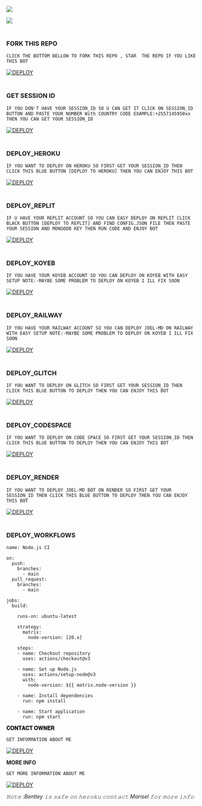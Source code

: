 


<a><img src='https://i.imgur.com/LyHic3i.gif'/></a>



<img align="center" height="auto"
src="https://cardivo.vercel.app/api?name=BENTLEY%20&description=THE%20FORGOTEN%20PROJECT%20BY%20MARISEL%20&image=https://i.imgur.com/2geE9dZ.jpeg?v=4&backgroundColor=%23ecf0f1&github=betingrich&pattern=leaf&colorPattern=%23eaeaea"/>








### <br> FORK THIS REPO



`CLICK THE BOTTOM BELLOW TO FORK THIS REPO , STAR  THE REPO IF YOU LIKE THIS BOT`



<a href='https://github.com/betingrich/Bentley/fork' target="_blank"><img alt='DEPLOY' src='https://img.shields.io/badge/FORK REPO-h?color=orange&style=for-the-badge&logo=bentley'/></a></p>



### <br>GET SESSION ID 
`IF YOU DON'T HAVE YOUR SESSION_ID SO U CAN GET IT CLICK ON SESSION_ID BUTTON AND PASTE YOUR NUMBER With COUNTRY CODE EXAMPLE:+2557145950xx THEN YOU CAN GET YOUR SESSION_ID`




<a href='https://mariselpair-11299e6acc1c.herokuapp.com/' target="_blank"><img alt='DEPLOY' src='https://img.shields.io/badge/PAIR CODE-h?color=orange&style=for-the-badge&logo=bentley'/></a></p>

 
### <br>    DEPLOY_HEROKU 

`IF YOU WANT TO DEPLOY ON HEROKU SO FIRST GET YOUR SESSION_ID THEN CLICK THIS BLUE BUTTON [DEPLOY TO HEROKU] THEN YOU CAN ENJOY THIS BOT`

 

<a href='https://dashboard.heroku.com/new?template=https%3A%2F%2Fgithub.com%2Fbetingrich3%2FBentley' target="_blank"><img alt='DEPLOY' src='https://img.shields.io/badge/HEROKU-h?color=orange&style=for-the-badge&logo=bentley'/></a></p>



### <br>     DEPLOY_REPLIT 

`IF U HAVE YOUR REPLIT ACCOUNT SO YOU CAN EASY DEPLOY ON REPLIT CLICK BLACK BUTTON [DEPLOY TO REPLIT] AND FIND CONFIG.JSON FILE THEN PASTE YOUR SESSION AND MONGODB KEY THEN RUN CODE AND ENJOY BOT`



<a href='https://effulgent-basbousa-1bfe4a.netlify.app/' target="_blank"><img alt='DEPLOY' src='https://img.shields.io/badge/REPLIT-h?color=orange&style=for-the-badge&logo=bentley'/></a></p>



### <br>   DEPLOY_KOYEB 

`IF YOU HAVE YOUR KOYEB ACCOUNT SO YOU CAN DEPLOY ON KOYEB WITH EASY SETUP NOTE:-MAYBE SOME PROBLEM TO DEPLOY ON KOYEB I ILL FIX SOON `



<a href='https://effulgent-basbousa-1bfe4a.netlify.app/' target="_blank"><img alt='DEPLOY' src='https://img.shields.io/badge/KOYEB-h?color=orange&style=for-the-badge&logo=bentley'/></a></p>


### <br>  DEPLOY_RAILWAY 

`IF YOU HAVE YOUR RAILWAY ACCOUNT SO YOU CAN DEPLOY JOEL-MD ON RAILWAY WITH EASY SETUP NOTE:-MAYBE SOME PROBLEM TO DEPLOY ON KOYEB I ILL FIX SOON`


<a href='https://effulgent-basbousa-1bfe4a.netlify.app/' target="_blank"><img alt='DEPLOY' src='https://img.shields.io/badge/RAILWAY-h?color=orange&style=for-the-badge&logo=bentley'/></a></p>


### <br>   DEPLOY_GLITCH 


`IF YOU WANT TO DEPLOY ON GLITCH SO FIRST GET YOUR SESSION_ID THEN CLICK THIS BLUE BUTTON TO DEPLOY THEN YOU CAN ENJOY THIS BOT`



<a href='https://effulgent-basbousa-1bfe4a.netlify.app/' target="_blank"><img alt='DEPLOY' src='https://img.shields.io/badge/GLITCH-h?color=orange&style=for-the-badge&logo=bentley'/></a></p>




### <br>   DEPLOY_CODESPACE 


`IF YOU WANT TO DEPLOY ON CODE SPACE SO FIRST GET YOUR SESSION_ID THEN CLICK THIS BLUE BUTTON TO DEPLOY THEN YOU CAN ENJOY THIS BOT`



<a href='https://effulgent-basbousa-1bfe4a.netlify.app/' target="_blank"><img alt='DEPLOY' src='https://img.shields.io/badge/CDSPACE-h?color=orange&style=for-the-badge&logo=bentley'/></a></p>



### <br>    DEPLOY_RENDER 

`IF YOU WANT TO DEPLOY JOEL-MD BOT ON RENDER SO FIRST GET YOUR SESSION_ID THEN CLICK THIS BLUE BUTTON TO DEPLOY THEN YOU CAN ENJOY THIS BOT`




<a href='https://effulgent-basbousa-1bfe4a.netlify.app/' target="_blank"><img alt='DEPLOY' src='https://img.shields.io/badge/RENDER-h?color=irange&style=for-the-badge&logo=bentley'/></a></p>



### <br>    DEPLOY_WORKFLOWS 
```
name: Node.js CI

on:
  push:
    branches:
      - main
  pull_request:
    branches:
      - main

jobs:
  build:

    runs-on: ubuntu-latest

    strategy:
      matrix:
        node-version: [20.x]

    steps:
    - name: Checkout repository
      uses: actions/checkout@v3

    - name: Set up Node.js
      uses: actions/setup-node@v3
      with:
        node-version: ${{ matrix.node-version }}

    - name: Install dependencies
      run: npm install

    - name: Start application
      run: npm start

```




 **𝐂𝐎𝐍𝐓𝐀𝐂𝐓 𝐎𝐖𝐍𝐄𝐑**






`GET INFORMATION ABOUT ME `




<a href='+254740007567' target="_blank"><img alt='DEPLOY' src='https://img.shields.io/badge/CONTACT ME-h?color=orange &style=for-the-badge&logo=bentley'/></a></p>




**MORE INFO**





`GET MORE INFORMATION ABOUT ME`



<a href='https://my-users-livid.vercel.app/' target="_blank"><img alt='DEPLOY' src='https://img.shields.io/badge/MORE INFO-h?color=orange&style=for-the-badge&logo=bentley'/></a></p>




















*𝙽𝚘𝚝𝚎* :*Bentley 𝚒𝚜 𝚜𝚊𝚏𝚎 𝚘𝚗 𝚑𝚎𝚛𝚘𝚔𝚞 𝚌𝚘𝚗𝚝𝚊𝚌𝚝 Marisel 𝚏𝚘𝚛 𝚖𝚘𝚛𝚎 𝚒𝚗𝚏𝚘*
